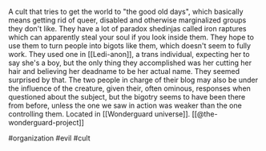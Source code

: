 A cult that tries to get the world to "the good old days", which basically means getting rid of queer, disabled and otherwise marginalized groups they don't like. They have a lot of paradox shedinjas called iron raptures which can apparently steal your soul if you look inside them. They hope to use them to turn people into bigots like them, which doesn't seem to fully work. They used one in [[Ledi-anon]], a trans individual, expecting her to say she's a boy, but the only thing they accomplished was her cutting her hair and believing her deadname to be her actual name. They seemed surprised by that. The two people in charge of their blog may also be under the influence of the creature, given their, often ominous, responses when questioned about the subject, but the bigotry seems to have been there from before, unless the one we saw in action was weaker than the one controlling them. Located in [[Wonderguard universe]]. [[@the-wonderguard-project]]

#organization #evil #cult 